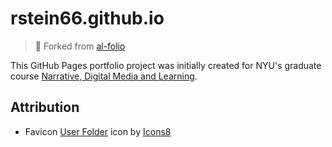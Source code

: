 # rstein66.github.io

> 🥄  Forked from [al-folio](https://github.com/alshedivat/al-folio)
  
This GitHub Pages portfolio project was initially created for NYU's 
graduate course [Narrative, Digital Media and Learning](https://steinhardt.nyu.edu/courses/narrative-digital-media-and-learning).



## Attribution

- Favicon <a target="_blank" href="https://icons8.com/icon/120859/user-folder">User Folder</a> icon by <a target="_blank" href="https://icons8.com">Icons8</a>


<!-- 

## Notes to Self

- Styles for the base elements of the theme: [`_sass/_base.scss`](_sass/_base.scss)


```html

<blockquote style="font-size: 1rem;">...</blockquote>
``` 

-->
